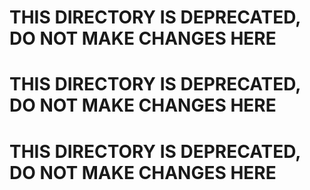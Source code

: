 # THIS DIRECTORY IS DEPRECATED, DO NOT MAKE CHANGES HERE

# THIS DIRECTORY IS DEPRECATED, DO NOT MAKE CHANGES HERE

# THIS DIRECTORY IS DEPRECATED, DO NOT MAKE CHANGES HERE
